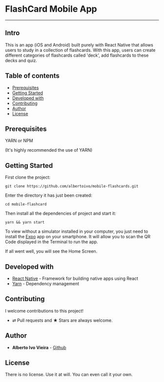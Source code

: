 # FlashCard Mobile App

* * *

## Intro

This is an app (iOS and Android) built purely with React Native that allows users to study in a collection of flashcards. With this app, users can create different categories of flashcards called 'deck', add flashcards to these decks and quiz.

## Table of contents

-   [Prerequisites](#prerequisites)
-   [Getting Started](#getting-started)
-   [Developed with](#developed-with)
-   [Contributing](#contributing)
-   [Author](#author)
-   [License](#license)

## Prerequisites

YARN or NPM

(It's highly recommended the use of YARN)

## Getting Started

First clone the project:

`git clone https://github.com/albertoivo/mobile-flashcards.git`

Enter the directory it has just been created:

`cd mobile-flashcard`

Then install all the dependencies of project and start it:

`yarn && yarn start`

To view without a simulator installed in your computer, you just need to install the [Expo](https://expo.io/) app on your smartphone. It will allow you to scan the QR Code displayed in the Terminal to run the app.

If all went well, you will see the Home Screen.

## Developed with

* [React Native](http://facebook.github.io/react-native) - Framework for building native apps using React
* [Yarn](https://yarnpkg.com/en/) - Dependency management

## Contributing

I welcome contributions to this project!

-   ⇄ Pull requests and ★ Stars are always welcome.

## Author

* **Alberto Ivo Vieira** - [Github](https://github.com/albertoivo)

## License

There is no license. Use it at will. You can even call it your own.
